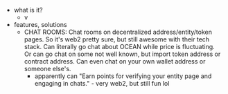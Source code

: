   * what is it?
    * v
  * features, solutions
    * CHAT ROOMS: Chat rooms on decentralized address/entity/token pages. So it's web2 pretty sure, but still awesome with their tech stack. Can literally go chat about OCEAN while price is fluctuating. Or can go chat on some not well known, but import token address or contract address. Can even chat on your own wallet address or someone else's.
      * apparently can "Earn points for verifying your entity page and engaging in chats." - very web2, but still fun lol
